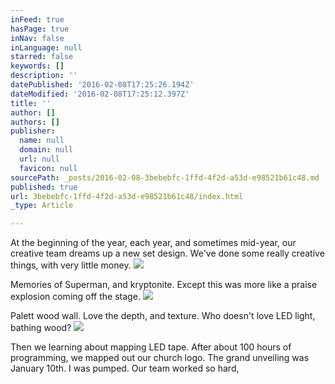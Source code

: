 ```yaml
---
inFeed: true
hasPage: true
inNav: false
inLanguage: null
starred: false
keywords: []
description: ''
datePublished: '2016-02-08T17:25:26.194Z'
dateModified: '2016-02-08T17:25:12.397Z'
title: ''
author: []
authors: []
publisher:
  name: null
  domain: null
  url: null
  favicon: null
sourcePath: _posts/2016-02-08-3bebebfc-1ffd-4f2d-a53d-e98521b61c48.md
published: true
url: 3bebebfc-1ffd-4f2d-a53d-e98521b61c48/index.html
_type: Article

---
```

At the beginning of the year, each year, and sometimes mid-year, our creative team dreams up a new set design.  We've done some really creative things, with very little money.  ![](https://the-grid-user-content.s3-us-west-2.amazonaws.com/34f5dd32-052c-4e00-a67c-b176cfe085d9.jpg)

Memories of Superman, and kryptonite.  Except this was more like a praise explosion coming off the stage.  ![](https://the-grid-user-content.s3-us-west-2.amazonaws.com/af2ab8ba-ea8e-4b88-9c9b-00a78768e34b.JPG)

Palett wood wall.  Love the depth, and texture.  Who doesn't love LED light, bathing wood?
![](https://the-grid-user-content.s3-us-west-2.amazonaws.com/31cbd75b-996b-4410-bbab-40dcbb5d1843.JPG)

Then we learning about mapping LED tape.  After about 100 hours of programming, we mapped out our church logo.  The grand unveiling was January 10th.  I was pumped.  Our team worked so hard,